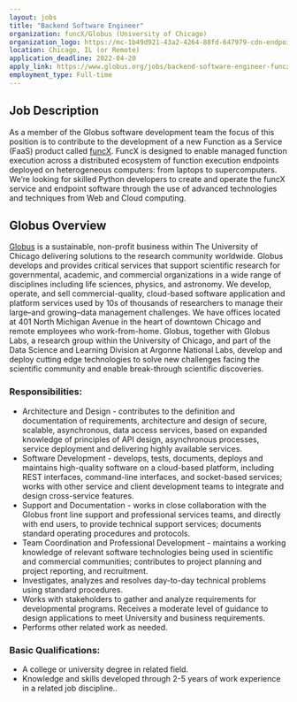 ```yaml
---
layout: jobs
title: "Backend Software Engineer"
organization: funcX/Globus (University of Chicago)
organization_logo: https://mc-1b49d921-43a2-4264-88fd-647979-cdn-endpoint.azureedge.net/-/jssmedia/images/logo-background.svg
location: Chicago, IL (or Remote)
application_deadline: 2022-04-20
apply_link: https://www.globus.org/jobs/backend-software-engineer-funcx
employment_type: Full-time
---
```



## Job Description

As a member of the Globus software development team the focus of this position is to contribute to the development of a new Function as a Service (FaaS) product called [funcX](www.funcx.org). FuncX is designed to enable managed function execution across a distributed ecosystem of function execution endpoints deployed on heterogeneous computers: from laptops to supercomputers. We’re looking for skilled Python developers to create and operate the funcX service and endpoint software through the use of advanced technologies and techniques from Web and Cloud computing.

## Globus Overview

[Globus](www.globus.org) is a sustainable, non-profit business within The University of Chicago delivering solutions to the research community worldwide. Globus develops and provides critical services that support scientific research for governmental, academic, and commercial organizations in a wide range of disciplines including life sciences, physics, and astronomy.  We develop, operate, and sell commercial-quality, cloud-based software application and platform services used by 10s of thousands of researchers to manage their large–and growing–data management challenges. We have offices located at 401 North Michigan Avenue in the heart of downtown Chicago and remote employees who work-from-home.  Globus, together with Globus Labs, a research group within the University of Chicago, and part of the Data Science and Learning Division at Argonne National Labs, develop and deploy cutting edge technologies to solve new challenges facing the scientific community and enable break-through scientific discoveries.

### Responsibilities: 

- Architecture and Design - contributes to the definition and documentation of requirements, architecture and design of secure, scalable, asynchronous, data access services, based on expanded knowledge of principles of API design, asynchronous processes, service deployment and delivering highly available services. 
- Software Development - develops, tests, documents, deploys and maintains high-quality software on a cloud-based platform, including REST interfaces, command-line interfaces, and socket-based services; works with other service and client development teams to integrate and design cross-service features.
- Support and Documentation - works in close collaboration with the Globus front line support and professional services teams, and directly with end users, to provide technical support services; documents standard operating procedures and protocols.
- Team Coordination and Professional Development - maintains a working knowledge of relevant software technologies being used in scientific and commercial communities; contributes to  project planning and project reporting, and recruitment.
- Investigates, analyzes and resolves day-to-day technical problems using standard procedures. 
- Works with stakeholders to gather and analyze requirements for developmental programs. Receives a moderate level of guidance to design applications to meet University and business requirements.
- Performs other related work as needed.
 
### Basic Qualifications:

- A college or university degree in related field.
- Knowledge and skills developed through 2-5 years of work experience in a related job discipline..
